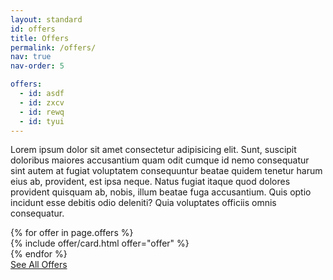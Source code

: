 ```yaml
---
layout: standard
id: offers
title: Offers
permalink: /offers/
nav: true
nav-order: 5

offers:
  - id: asdf
  - id: zxcv
  - id: rewq
  - id: tyui
---
```


<div class="content-spacing">
  <div class="content-padding--sm">
    <div class="mx-auto max-w-screen-lg text-center">
      <p>Lorem ipsum dolor sit amet consectetur adipisicing elit. Sunt, suscipit doloribus maiores accusantium quam odit cumque id nemo consequatur sint autem at fugiat voluptatem consequuntur beatae quidem tenetur harum eius ab, provident, est ipsa neque. Natus fugiat itaque quod dolores provident quisquam ab, nobis, illum beatae fuga accusantium. Quis optio incidunt esse debitis odio deleniti? Quia voluptates officiis omnis consequatur.</p>
    </div>
    <div class="mt-8"></div>
    <div class="mx-auto max-w-screen-xl">
      <div class="row row--6-6 row--gutter-sm">
        {% for offer in page.offers %}
          <div class="col">
            {% include offer/card.html offer="offer" %}
          </div>
        {% endfor %}
      </div>
      <div class="text-center mt-10">
        <a href="{{site.data.core-nav.header[0].link}}" class="btn">See All Offers</a>
      </div>
    </div>
  </div>
</div>
